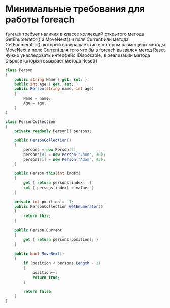 # Минимальные требования для работы foreach

`foreach` требует наличия в классе коллекций открытого метода GetEnumerator() и MoveNext() и поля Current или метода GetEnumerator(), который возвращает тип в котором размещены методы MoveNext и поле Current для того что бы в foreach вызвался метод Reset нужно  унаследовать интерфейс IDisposable, в реализации метода Dispose который вызывает методв Reset()

```c#
class Person
{
    public string Name { get; set; }
    public int Age { get; set; }
    public Person(string name, int age)
    {
        Name = name;
        Age = age;
    }
}

class PersonCollection 
{
    private readonly Person[] persons;

    public PersonCollection()
    {
        persons = new Person[2];
        persons[0] = new Person("Jhon", 30);
        persons[1] = new Person("Adam", 43);
    }        
    
    public Person this[int index]
    {
        get { return persons[index]; }
        set { persons[index] = value; }
    }
    
    private int position = -1;
    public PersonCollection GetEnumerator()
    {
        return this;
    }
    
    public Person Current
    {
        get { return persons[position]; }
    }
    
    public bool MoveNext()
    {
        if (position < persons.Length - 1)
        {
            position++;
            return true;
        }
    
        return false;
    }
}
```
